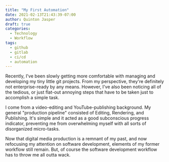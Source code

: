 ```yaml
---
title: "My First Automation"
date: 2021-02-13T21:43:39-07:00
author: Quinton Jasper
draft: true
categories:
  - Technology
  - Workflow
tags:
  - github
  - gitlab
  - ci/cd
  - automation
---
```


Recently, I've been slowly getting more comfortable with managing and developing my tiny little git projects. From my perspective, they're definitely not enterprise-ready by any means. However, I've also been noticing all of the tedious, or just flat-out annoying steps that have to be taken just to accomplish a simple task.  

I come from a video-editing and YouTube-publishing background. My general "production pipeline" consisted of Editing, Rendering, and Publishing. It's simple and it acted as a good subconscious progress indicator, preventing me from overwhelming myself with all sorts of disorganized micro-tasks.  

Now that digital media production is a remnant of my past, and now refocusing my attention on software development, elements of my former workflow still remain. But, of course the software development workflow has to throw me all outta wack. 
